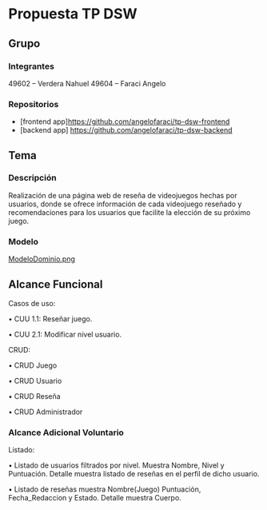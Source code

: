 # Propuesta TP DSW

## Grupo
### Integrantes
49602 – Verdera Nahuel
49604 – Faraci Angelo


### Repositorios
* [frontend app]https://github.com/angelofaraci/tp-dsw-frontend
* [backend app] https://github.com/angelofaraci/tp-dsw-backend


## Tema
### Descripción
Realización de una página web de reseña de videojuegos hechas por usuarios, donde se ofrece información de cada videojuego reseñado y recomendaciones para los usuarios que facilite la elección de su próximo juego.

### Modelo
[ModeloDominio.png](https://github.com/angelofaraci/tp/blob/db26bb9a40f49eabd76474fadd07283ecde9d922/ModeloDominio.png)

## Alcance Funcional

Casos de uso:

•	CUU 1.1: Reseñar juego. 

•	CUU 2.1: Modificar nivel usuario.


CRUD:

•	CRUD Juego

•	CRUD Usuario

•	CRUD Reseña

•	CRUD Administrador



### Alcance Adicional Voluntario

Listado:

•	Listado de usuarios filtrados por nivel. Muestra Nombre, Nivel y Puntuación. Detalle muestra listado de reseñas en el perfil de dicho usuario.

•	Listado de reseñas muestra Nombre(Juego) Puntuación, Fecha_Redaccion y Estado. Detalle muestra Cuerpo.



